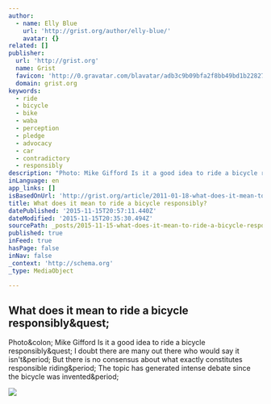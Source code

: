 ```yaml
---
author:
  - name: Elly Blue
    url: 'http://grist.org/author/elly-blue/'
    avatar: {}
related: []
publisher:
  url: 'http://grist.org'
  name: Grist
  favicon: 'http://0.gravatar.com/blavatar/adb3c9b09bfa2f8bb49bd1b2282757d4?s=16'
  domain: grist.org
keywords:
  - ride
  - bicycle
  - bike
  - waba
  - perception
  - pledge
  - advocacy
  - car
  - contradictory
  - responsibly
description: "Photo: Mike Gifford Is it a good idea to ride a bicycle responsibly? I doubt there are many out there who would say it isn't. But there is no consensus about what exactly constitutes responsible riding. The topic has generated intense debate since the bicycle was invented."
inLanguage: en
app_links: []
isBasedOnUrl: 'http://grist.org/article/2011-01-18-what-does-it-mean-to-ride-a-bicycle-responsibly/'
title: What does it mean to ride a bicycle responsibly?
datePublished: '2015-11-15T20:57:11.440Z'
dateModified: '2015-11-15T20:35:30.494Z'
sourcePath: _posts/2015-11-15-what-does-it-mean-to-ride-a-bicycle-responsibly.md
published: true
inFeed: true
hasPage: false
inNav: false
_context: 'http://schema.org'
_type: MediaObject

---
```

<article style=""><h1>What does it mean to ride a bicycle responsibly&amp;quest;</h1><p>Photo&amp;colon; Mike Gifford Is it a good idea to ride a bicycle responsibly&amp;quest; I doubt there are many out there who would say it isn't&amp;period; But there is no consensus about what exactly constitutes responsible riding&amp;period; The topic has generated intense debate since the bicycle was invented&amp;period;</p><img src="http://grist.files.wordpress.com/2011/01/not-responsible-mike-gifford-flickr-500.jpg" /></article>
